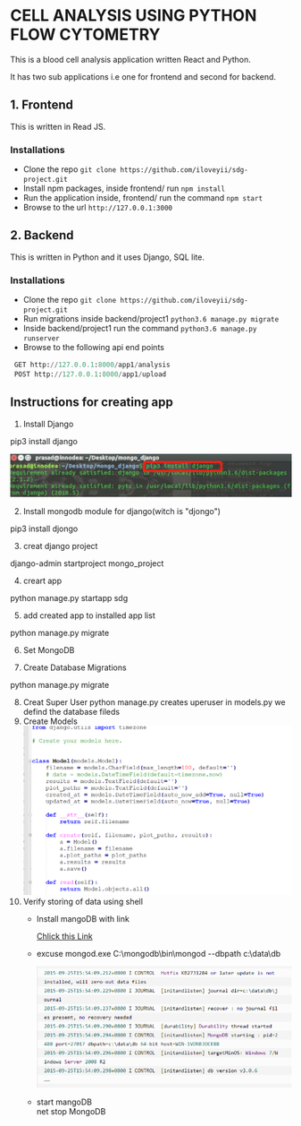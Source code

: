 CELL ANALYSIS USING PYTHON FLOW CYTOMETRY
=========================================

This is a blood cell analysis application written React and Python.

It has two sub applications i.e one for frontend and second for backend.

## 1. Frontend
   This is written in Read JS.
   ### Installations
   * Clone the repo `git clone https://github.com/iloveyii/sdg-project.git`
   * Install npm packages, inside frontend/ run `npm install`
   * Run the application inside, frontend/ run the command `npm start`
   * Browse to the url `http://127.0.0.1:3000`

## 2. Backend
   This is written in Python and it uses Django, SQL lite.
   
   ### Installations
   * Clone the repo `git clone https://github.com/iloveyii/sdg-project.git`
   * Run migrations inside backend/project1 `python3.6 manage.py migrate`
   * Inside backend/project1 run the command `python3.6 manage.py runserver`
   * Browse to the following api end points
   ```python
    GET http://127.0.0.1:8000/app1/analysis
    POST http://127.0.0.1:8000/app1/upload
```



## Instructions for creating app

1. Install Django

pip3 install django

![](https://github.com/iloveyii/sdg-project/blob/master/backend/project1/image/1.png?raw=true)

2. Install mongodb module for django(witch is 
"djongo")

pip3 install djongo 

3. creat django project

django-admin startproject mongo_project

4. creart app

python manage.py startapp sdg

5. add created app to installed app list

python manage.py migrate

6. Set MongoDB

7. Create Database Migrations

python manage.py migrate

8. Creat Super User 
python manage.py creates uperuser
in models.py we defind the database fileds
9. Create Models
![](https://github.com/iloveyii/sdg-project/blob/master/backend/project1/image/3.png?raw=true)
12. Verify storing of data using shell
    - Install mangoDB with link 

        [Chlick this Link](https://www.mongodb.com/download-center/community)
    - excuse mongod.exe
      C:\mongodb\bin\mongod --dbpath c:\data\db
      
      ![](https://github.com/iloveyii/sdg-project/blob/master/backend/project1/image/09e394b244693ddf0be29f97383fe4b.png?raw=true)

    - start mangoDB  
      net stop MongoDB 